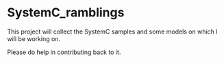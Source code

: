 # SystemC_ramblings

This project will collect the SystemC samples and some models on which I will be working on.

Please do help in contributing back to it.
